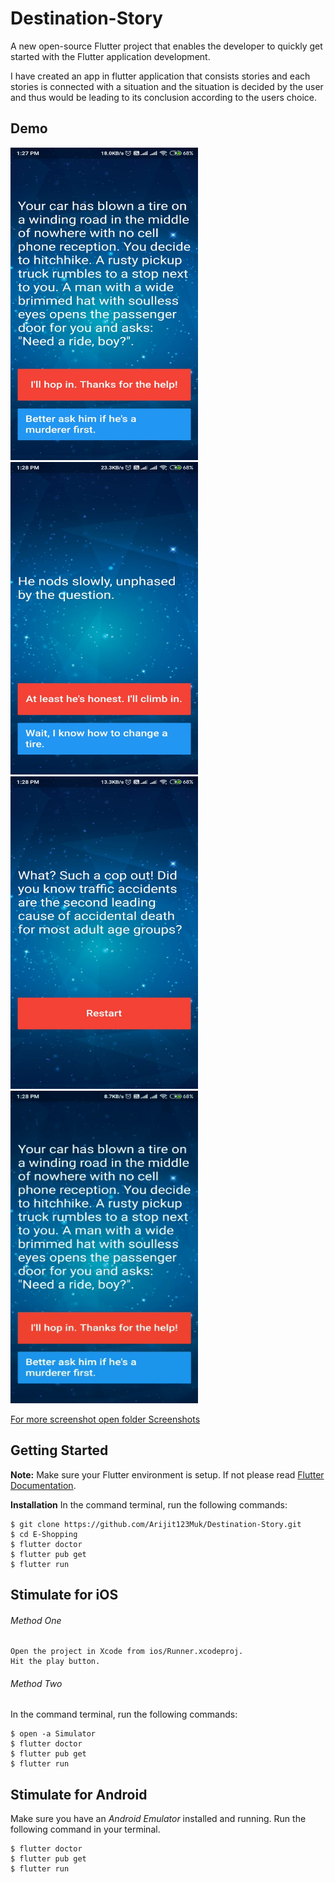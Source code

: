 # Destination-Story
A new open-source Flutter project that enables the developer to quickly get started with the Flutter application development. <p>I have created an app in flutter application that consists stories and each stories is connected with a situation and the situation is decided by the user and thus would be leading to its conclusion according to the users choice.</p>

## Demo ##
<a href="https://github.com/Arijit123Muk/Destination-Story/tree/master/Screenshot">
         <img alt="Qries" src="https://github.com/Arijit123Muk/Destination-Story/blob/master/Screenshot/1.jpeg"
         width=300" height="500">
                                
<a href="https://github.com/Arijit123Muk/Destination-Story/tree/master/Screenshot">
         <img alt="Qries" src="https://github.com/Arijit123Muk/Destination-Story/blob/master/Screenshot/2.jpeg"
         width=300" height="500">                
<a href="https://github.com/Arijit123Muk/Destination-Story/tree/master/Screenshot">
         <img alt="Qries" src="https://github.com/Arijit123Muk/Destination-Story/blob/master/Screenshot/3.jpeg"
         width=300" height="500">
         
<a href="https://github.com/Arijit123Muk/Destination-Story/tree/master/Screenshot">
         <img alt="Qries" src="https://github.com/Arijit123Muk/Destination-Story/blob/master/Screenshot/4.gif"
         width=300" height="500">

For more screenshot open folder Screenshots </a>



## Getting Started ##
 __Note:__ Make sure your Flutter environment is setup. If not please read <a href="https://flutter.dev/docs">Flutter Documentation</a>.

__Installation__
In the command terminal, run the following commands:
```git
$ git clone https://github.com/Arijit123Muk/Destination-Story.git
$ cd E-Shopping
$ flutter doctor
$ flutter pub get
$ flutter run
```

## Stimulate for iOS ##

###### Method One ######
```
Open the project in Xcode from ios/Runner.xcodeproj.
Hit the play button.
```

###### Method Two ######
In the command terminal, run the following commands:
```
$ open -a Simulator
$ flutter doctor
$ flutter pub get
$ flutter run
```


## Stimulate for Android ##
Make sure you have an _Android Emulator_ installed and running.
Run the following command in your terminal.
```
$ flutter doctor
$ flutter pub get
$ flutter run
```
